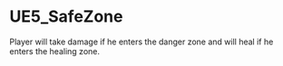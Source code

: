 # UE5_SafeZone
 Player will take damage if he enters the danger zone and will heal if he enters the healing zone. 
